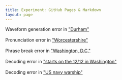 ```yaml
---
title: Experiment: GitHub Pages & Markdown
layout: page
---
```

Waveform generation error in ["Durham"](Durham.wav) <br><br>
Pronunciation error in ["Worcestershire"](Worcestershire.wav)<br><br>
Phrase break error in ["Washington, D.C."](save.wav)<br><br>
Decoding error in ["starts on the 12/12 in Washington"](save.wav)<br><br>
Decoding error in ["US navy warship"](beijing.wav)<br><br>


